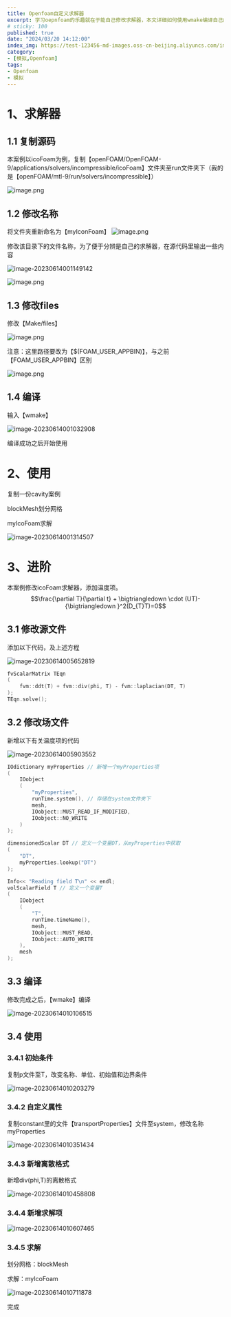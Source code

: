 ```yaml
---
title: Openfoam自定义求解器
excerpt: 学习oepnfoam的乐趣就在于能自己修改求解器，本文详细如何使用wmake编译自己的求解器，如何使用自定义求解器。
# sticky: 100
published: true
date: "2024/03/20 14:12:00"
index_img: https://test-123456-md-images.oss-cn-beijing.aliyuncs.com/img/20240320141514.png
category: 
- [模拟,Openfoam]
tags:
- Openfoam
- 模拟
---
```


# 1、求解器

## 1.1 复制源码

本案例以icoFoam为例，复制【openFOAM/OpenFOAM-9/applications/solvers/incompressible/icoFoam】文件夹至run文件夹下（我的是【openFOAM/mtl-9/run/solvers/incompressible】）

![image.png](https://test-123456-md-images.oss-cn-beijing.aliyuncs.com/img/202306131700207.png)

## 1.2 修改名称

将文件夹重新命名为【myIconFoam】
![image.png](https://test-123456-md-images.oss-cn-beijing.aliyuncs.com/img/202306131703290.png)

修改该目录下的文件名称，为了便于分辨是自己的求解器，在源代码里输出一些内容

![image-20230614001149142](https://test-123456-md-images.oss-cn-beijing.aliyuncs.com/img/image-20230614001149142.png)

![image.png](https://test-123456-md-images.oss-cn-beijing.aliyuncs.com/img/202306131703091.png)

## 1.3 修改files

修改【Make/files】

![image.png](https://test-123456-md-images.oss-cn-beijing.aliyuncs.com/img/202306131704567.png)

注意：这里路径要改为【$(FOAM_USER_APPBIN)】，与之前【FOAM_USER_APPBIN】区别

![image.png](https://test-123456-md-images.oss-cn-beijing.aliyuncs.com/img/202306131705640.png)

## 1.4 编译

输入【wmake】

![image-20230614001032908](https://test-123456-md-images.oss-cn-beijing.aliyuncs.com/img/image-20230614001032908.png)

编译成功之后开始使用

# 2、使用

复制一份cavity案例

blockMesh划分网格

myIcoFoam求解

![image-20230614001314507](https://test-123456-md-images.oss-cn-beijing.aliyuncs.com/img/image-20230614001314507.png)

# 3、进阶

本案例修改icoFoam求解器，添加温度项。
$$\frac{\partial T}{\partial t} + \bigtriangledown \cdot (UT)-{\bigtriangledown }^2(D_{T}T)=0$$

## 3.1 修改源文件

添加以下代码，及上述方程

![image-20230614005652819](https://test-123456-md-images.oss-cn-beijing.aliyuncs.com/img/image-20230614005652819.png)

```c++
fvScalarMatrix TEqn
(
    fvm::ddt(T) + fvm::div(phi, T) - fvm::laplacian(DT, T)
);
TEqn.solve();
```

## 3.2 修改场文件

新增以下有关温度项的代码

![image-20230614005903552](https://test-123456-md-images.oss-cn-beijing.aliyuncs.com/img/image-20230614005903552.png)

```c++
IOdictionary myProperties // 新增一个myProperties项
(
    IOobject
    (
        "myProperties",
        runTime.system(), // 存储在system文件夹下
        mesh,
        IOobject::MUST_READ_IF_MODIFIED,
        IOobject::NO_WRITE
    )
);

dimensionedScalar DT // 定义一个变量DT，从myProperties中获取
(
    "DT",
    myProperties.lookup("DT")
);

Info<< "Reading field T\n" << endl;
volScalarField T // 定义一个变量T
(
    IOobject
    (
        "T",
        runTime.timeName(),
        mesh,
        IOobject::MUST_READ,
        IOobject::AUTO_WRITE
    ),
    mesh
);
```

## 3.3 编译

修改完成之后，【wmake】编译

![image-20230614010106515](https://test-123456-md-images.oss-cn-beijing.aliyuncs.com/img/image-20230614010106515.png)

## 3.4 使用

### 3.4.1 初始条件

复制p文件至T，改变名称、单位、初始值和边界条件

![image-20230614010203279](https://test-123456-md-images.oss-cn-beijing.aliyuncs.com/img/image-20230614010203279.png)

### 3.4.2 自定义属性

复制constant里的文件【transportProperties】文件至system，修改名称myProperties

![image-20230614010351434](https://test-123456-md-images.oss-cn-beijing.aliyuncs.com/img/image-20230614010351434.png)

### 3.4.3 新增离散格式

新增div(phi,T)的离散格式

![image-20230614010458808](https://test-123456-md-images.oss-cn-beijing.aliyuncs.com/img/image-20230614010458808.png)

### 3.4.4 新增求解项

![image-20230614010607465](https://test-123456-md-images.oss-cn-beijing.aliyuncs.com/img/image-20230614010607465.png)

### 3.4.5 求解

划分网格：blockMesh

求解：myIcoFoam

![image-20230614010711878](https://test-123456-md-images.oss-cn-beijing.aliyuncs.com/img/image-20230614010711878.png)

完成